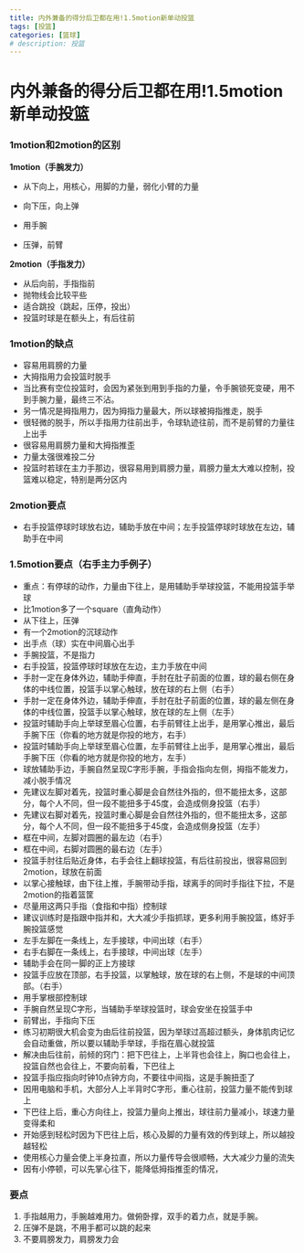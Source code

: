 ```yaml
---
title: 内外兼备的得分后卫都在用!1.5motion新单动投篮
tags: [投篮]
categories: [篮球]
# description: 投篮
---
```

# 内外兼备的得分后卫都在用!1.5motion新单动投篮

### 1motion和2motion的区别

**1motion（手腕发力）**

- 从下向上，用核心，用脚的力量，弱化小臂的力量

- 向下压，向上弹 

- 用手腕

- 压弹，前臂

  

**2motion（手指发力）**

- 从后向前，手指指前
- 抛物线会比较平些
- 适合跳投（跳起，压停，投出）
- 投篮时球是在额头上，有后往前

 

### 1motion的缺点

- 容易用肩膀的力量
- 大拇指用力会投篮时脱手
- 当比赛有空位投篮时，会因为紧张到用到手指的力量，令手腕锁死变硬，用不到手腕力量，最终三不沾。
- 另一情况是拇指用力，因为拇指力量最大，所以球被拇指推走，脱手 
- 很轻微的脱手，所以手指用力往前出手，令球轨迹往前，而不是前臂的力量往上出手
- 很容易用肩膀力量和大拇指推歪
- 力量太强很难投二分
- 投篮时若球在主力手那边，很容易用到肩膀力量，肩膀力量太大难以控制，投篮难以稳定，特别是两分区内



### 2motion要点

- 右手投篮停球时球放右边，辅助手放在中间；左手投篮停球时球放在左边，辅助手在中间

### 1.5motion要点（右手主力手例子）

- 重点：有停球的动作，力量由下往上，是用辅助手举球投篮，不能用投篮手举球
- 比1motion多了一个square（直角动作）
- 从下往上，压弹
- 有一个2motion的沉球动作
- 出手点（球）实在中间眉心出手
- 手腕投篮，不是指力
- 右手投篮，投篮停球时球放在左边，主力手放在中间
- 手肘一定在身体外边，辅助手伸直，手肘在肚子前面的位置，球的最右侧在身体的中线位置，投篮手以掌心触球，放在球的右上侧（右手）
- 手肘一定在身体外边，辅助手伸直，手肘在肚子前面的位置，球的最左侧在身体的中线位置，投篮手以掌心触球，放在球的左上侧（左手）
- 投篮时辅助手向上举球至眉心位置，右手前臂往上出手，是用掌心推出，最后手腕下压（你看的地方就是你投的地方，右手）
- 投篮时辅助手向上举球至眉心位置，左手前臂往上出手，是用掌心推出，最后手腕下压（你看的地方就是你投的地方，左手）
- 球放辅助手边，手腕自然呈现C字形手腕，手指会指向左侧，拇指不能发力，减小脱手情况
- 先建议左脚对着先，投篮时重心脚是会自然往外指的，但不能扭太多，这部分，每个人不同，但一段不能扭多于45度，会造成侧身投篮（右手）
- 先建议右脚对着先，投篮时重心脚是会自然往外指的，但不能扭太多，这部分，每个人不同，但一段不能扭多于45度，会造成侧身投篮（左手）
- 框在中间，左脚对圆圈的最左边（右手）
- 框在中间，右脚对圆圈的最右边（左手）
- 投篮手肘往后贴近身体，右手会往上翻球投篮，有后往前投出，很容易回到2motion，球放在前面 
- 以掌心接触球，由下往上推，手腕带动手指，球离手的同时手指往下拉，不是2motion的指着篮筐
- 尽量用这两只手指（食指和中指）控制球
- 建议训练时是指跟中指并和，大大减少手指抓球，更多利用手腕投篮，练好手腕投篮感觉
- 左手左脚在一条线上，左手接球，中间出球（右手）
- 右手右脚在一条线上，右手接球，中间出球（左手）
- 辅助手会在同一脚的正上方接球  
- 投篮手应放在顶部，右手投篮，以掌触球，放在球的右上侧，不是球的中间顶部。（右手）
- 用手掌根部控制球
- 手腕自然呈现C字形，当辅助手举球投篮时，球会安坐在投篮手中
- 前臂出，手指向下压
- 练习初期很大机会变为由后往前投篮，因为举球过高超过额头，身体肌肉记忆会自动重做，所以要以辅助手举球，手指在眉心就投篮
- 解决由后往前，前倾的窍门：把下巴往上，上半背也会往上，胸口也会往上，投篮自然也会往上，不要向前看，下巴往上
- 投篮手指应指向时钟10点钟方向，不要往中间指，这是手腕扭歪了
- 因用电脑和手机，大部分人上半背时C字形，重心往前，投篮力量不能传到球上
- 下巴往上后，重心方向往上，投篮力量向上推出，球往前力量减小，球速力量变得柔和
- 开始感到轻松时因为下巴往上后，核心及脚的力量有效的传到球上，所以越投越轻松
- 使用核心力量会使上半身拉直，所以力量传导会很顺畅，大大减少力量的流失
- 因有小停顿，可以先掌心往下，能降低拇指推歪的情况，



### 要点

1.  手指越用力，手腕越难用力。做俯卧撑，双手的着力点，就是手腕。
2. 压弹不是跳，不用手都可以跳的起来 
3. 不要肩膀发力，肩膀发力会  
